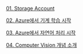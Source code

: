 [01. Storage Account](https://learn.microsoft.com/ko-kr/training/paths/az-104-manage-storage/)

[02. Azure에서 기계 학습 시작](https://learn.microsoft.com/ko-kr/training/modules/design-machine-learning-model-training-solution/)

[03. Azure에서 자연어 처리 시작](https://learn.microsoft.com/ko-kr/training/modules/get-started-language-azure/)

[04. Computer Vision 개념 소개](https://learn.microsoft.com/ko-kr/training/modules/introduction-computer-vision/)